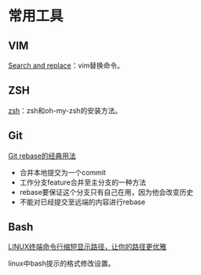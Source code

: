 常用工具
===

VIM
---

[Search and replace](https://vim.fandom.com/wiki/Search_and_replace)：vim替换命令。

ZSH
---

[zsh](https://www.jianshu.com/p/d194d29e488c)：zsh和oh-my-zsh的安装方法。

Git
---

[Git rebase的经典用法](http://jartto.wang/2018/12/11/git-rebase/index.html)

* 合并本地提交为一个commit
* 工作分支feature合并至主分支的一种方法
* rebase要保证这个分支只有自己在用，因为他会改变历史
* 不能对已经提交至远端的内容进行rebase

Bash
---

[LINUX终端命令行缩短显示路径，让你的路径更优雅](https://segmentfault.com/a/1190000004539646)

linux中bash提示的格式修改设置。
